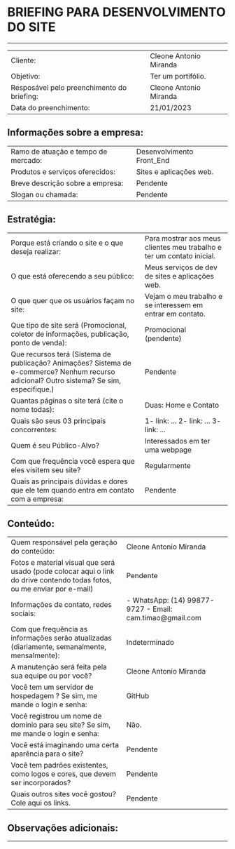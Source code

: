 # BRIEFING PARA DESENVOLVIMENTO DO SITE

---

<table>
    <tr>
        <td>Cliente:</td>
        <td>Cleone Antonio Miranda</td>
    </tr>
    <tr>
        <td>Objetivo:</td>
        <td>Ter um portifólio.</td>
    </tr>
    <tr>
        <td>Resposável pelo preenchimento do briefing:</td>
        <td>Cleone Antonio Miranda</td>
    </tr>
    <tr>
        <td>Data do preenchimento:</td>
        <td>21/01/2023</td>
    </tr>
</table>

## Informações sobre a empresa:

<table>
    <tr>
        <td>Ramo de atuação e tempo de mercado: </td>
        <td>Desenvolvimento Front_End</td>
    </tr>
    <tr>
        <td>Produtos e serviços oferecidos:</td>
        <td>Sites e aplicações web.</td>
    </tr>
    <tr>
        <td>Breve descrição sobre a empresa:</td>
        <td>Pendente</td>
    </tr>
    <tr>
        <td>Slogan ou chamada:</td>
        <td>Pendente</td>
    </tr>
</table>

## Estratégia:

<table>
    <tr>
        <td>Porque está criando o site e o que deseja realizar:</td>
        <td>Para mostrar aos meus clientes meu trabalho e ter um contato inicial.</td>
    </tr>
    <tr>
        <td>O que está oferecendo a seu público:</td>
        <td>Meus serviços de dev de sites e aplicações web.</td>
    </tr>
    <tr>
        <td>O que quer que os usuários façam no site:</td>
        <td>Vejam o meu trabalho e se interessem em entrar em contato.</td>
    </tr>
    <tr>
        <td>Que tipo de site será (Promocional, coletor de informações, publicação, ponto de venda):</td>
        <td>Promocional (pendente)</td>
    </tr>
    <tr>
        <td>Que recursos terá (Sistema de publicação? Animações? Sistema de e-commerce? Nenhum recurso adicional? Outro sistema? Se sim, especifique.)</td>
        <td>Pendente</td>
    </tr>
     <tr>
        <td>Quantas páginas o site terá (cite o nome todas):</td>
        <td>Duas: Home e Contato</td>
    </tr>
    <tr>
        <td>Quais são seus 03 principais concorrentes:</td>
        <td>1- link: ...
            2- link: ...
            3- link: ...
        </td>
    </tr>
    <tr>
        <td>Quem é seu Público-Alvo?</td>
        <td>Interessados em ter uma webpage</td>        
    </tr>
    <tr>
        <td>Com que frequência você espera que eles visitem seu site?</td>
        <td>Regularmente</td>        
    </tr>
    <tr>
        <td>Quais as principais dúvidas e dores que ele tem quando entra em contato com a empresa:</td>
        <td>Pendente</td>        
    </tr>
</table>

## Conteúdo:

<table>
    <tr>
        <td>Quem responsável pela geração do conteúdo:</td>
        <td>Cleone Antonio Miranda</td>
    </tr>
    <tr>
        <td>Fotos e material visual que será usado (pode colocar aqui o link do drive contendo todas fotos, ou me enviar por e-mail)</td>
        <td>Pendente</td>
    </tr>
    <tr>
        <td>Informações de contato, redes sociais:</td>
        <td> 
            - WhatsApp: (14) 99877-9727
            - Email: cam.timao@gmail.com
        </td>
    </tr>
    <tr>
        <td>Com que frequência as informações serão atualizadas (diariamente, semanalmente, mensalmente):</td>
        <td>Indeterminado</td>
    </tr>
    <tr>
        <td>A manutenção será feita pela sua equipe ou por você?</td>
        <td>Cleone Antonio Miranda</td>
    </tr>
     <tr>
        <td>Você tem um servidor de hospedagem ? Se sim, me mande o login e senha:</td>
        <td>GitHub</td>
    </tr>
    <tr>
        <td>Você registrou um nome de domínio para seu site? Se sim, me mande o login e senha:</td>
        <td>Não.</td>
    </tr>
    <tr>
        <td>Você está imaginando uma certa aparência para o site?</td>
        <td>Pendente</td>        
    </tr>
    <tr>
        <td>Você tem padrões existentes, como logos e cores, que devem ser incorporados?</td>
        <td>Pendente</td>        
    </tr>
    <tr>
        <td>Quais outros sites você gostou? Cole aqui os links.</td>
        <td>Pendente</td>        
    </tr>
</table>

## Observações adicionais:

---
